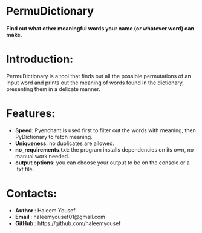 # PermuDictionary
<h4>Find out what other meaningful words your name (or whatever word) can make.</h4>

# Introduction:
PermuDictionary is a tool that finds out all the possible permutations of an input word and prints out the meaning of words found in the dictionary, presenting them in a delicate manner.

# Features:
<ul>
<li><b>Speed</b>: Pyenchant is used first to filter out the words with meaning, then PyDictionary to fetch meaning.</li>
<li><b>Uniqueness</b>: no duplicates are allowed.</li>
<li><b>no_requirements.txt</b>: the program installs dependencies on its own, no manual work needed.</li>
<li><b>output options</b>: you can choose your output to be on the console or a .txt file.</li>
</ul>
 
# Contacts:
<ul>
<li><b>Author </b>: Haleem Yousef </li>
<li><b>Email  </b>: haleemyousef01@gmail.com </li>
<li><b>GitHub </b>: https://github.com/haleemyousef </li>
</ul>
